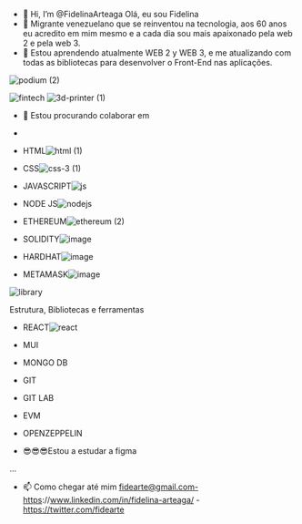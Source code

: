- 👋 Hi, I’m @FidelinaArteaga Olá, eu sou Fidelina
- 👀 Migrante venezuelano que se reinventou na tecnologia, aos 60 anos eu acredito em mim mesmo e a cada dia sou mais apaixonado pela web 2 e pela web 3.
- 🌱  Estou aprendendo atualmente WEB 2 y WEB 3, e me atualizando com todas as bibliotecas para desenvolver o Front-End nas aplicações.

![podium (2)](https://user-images.githubusercontent.com/91993006/198747932-83da5a2a-8ada-4b87-9207-13d933034dd5.png)

![fintech](https://user-images.githubusercontent.com/91993006/198748167-01900e4c-8884-4721-b9a7-41d54c05f731.png)
![3d-printer (1)](https://user-images.githubusercontent.com/91993006/198747764-82dad6af-e80f-441d-a41a-7ed435b17f98.png)



- 💞️  Estou procurando colaborar em 
-  
- HTML![html (1)](https://user-images.githubusercontent.com/91993006/198746333-e0b83a71-582c-4a2e-82e1-5497faccc996.png)


- CSS![css-3 (1)](https://user-images.githubusercontent.com/91993006/198746470-95a7d02d-af53-41f2-a001-d4e3a1751680.png)

- JAVASCRIPT![js](https://user-images.githubusercontent.com/91993006/198748274-07f23524-db8a-42fc-8e29-787399e2c2b3.png)

- NODE JS![nodejs](https://user-images.githubusercontent.com/91993006/198748526-5c09abca-057e-4186-ab2e-7a917433b71a.png)


- ETHEREUM![ethereum (2)](https://user-images.githubusercontent.com/91993006/198748662-24cb28a3-4ee5-4f24-8187-5a5d31a03cfb.png)

- SOLIDITY![image](https://user-images.githubusercontent.com/91993006/198748816-ab76acb7-9d01-4782-b9f2-4c770c850310.png)

- HARDHAT![image](https://user-images.githubusercontent.com/91993006/198749067-96f8c609-ddde-4ac4-a8f6-2827e1d1df7b.png)

- METAMASK![image](https://user-images.githubusercontent.com/91993006/198749342-5b6221a0-a1f8-4295-b8cf-da04f345117f.png)


![library](https://user-images.githubusercontent.com/91993006/198749435-de76f68b-998d-4145-bdee-96a64da266be.png)

Estrutura, Bibliotecas e ferramentas
- REACT![react](https://user-images.githubusercontent.com/91993006/198749575-fde6b922-9229-4683-86d1-b45eee27d63b.png)

- MUI
- MONGO DB
- GIT
- GIT LAB
- EVM
- OPENZEPPELIN
- 😎😎😎Estou a estudar a figma



...
- 📫 Como chegar até mim  fidearte@gmail.com-https://www.linkedin.com/in/fidelina-arteaga/ - https://twitter.com/fidearte

<!---
FidelinaArteaga/FidelinaArteaga is a ✨ special ✨ repository because its `README.md` (this file) appears on your GitHub profile.
You can click the Preview link to take a look at your changes.
--->
